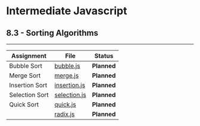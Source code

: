 # Intermediate Javascript
## 8.3 - Sorting Algorithms
---
| Assignment     | File                           | Status         |
| -------------- | ------------------------------ | -------------- |
| Bubble Sort    | [bubble.js](./bubble.js)       | <b>Planned</b> |
| Merge Sort     | [merge.js](./merge.js)         | <b>Planned</b> |
| Insertion Sort | [insertion.js](./insertion.js) | <b>Planned</b> |
| Selection Sort | [selection.js](./selection.js) | <b>Planned</b> |
| Quick Sort     | [quick.js](./quick.js)         | <b>Planned</b> |
|                | [radix.js](./radix.js)         | <b>Planned</b> |
